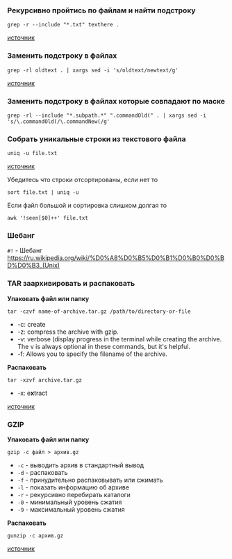 ### Рекурсивно пройтись по файлам и найти подстроку
```
grep -r --include "*.txt" texthere .
```
[источник](https://stackoverflow.com/a/8684886/14857550)

### Заменить подстроку в файлах
```
grep -rl oldtext . | xargs sed -i 's/oldtext/newtext/g'
```
[источник](https://stackoverflow.com/a/22385837/14857550)

### Заменить подстроку в файлах которые совпадают по маске

```
grep -rl --include "*.subpath.*" ".commandOld(" . | xargs sed -i 's/\.commandOld(/\.commandNew(/g'
```

### Собрать уникальные строки из текстового файла
```
uniq -u file.txt
```
[источник](https://stackoverflow.com/a/13778360/14857550)

Убедитесь что строки отсортированы, если нет то

```
sort file.txt | uniq -u
```

Если файл большой и сортировка слишком долгая то
```
awk '!seen[$0]++' file.txt
```

### Шебанг
`#!` - Шебанг https://ru.wikipedia.org/wiki/%D0%A8%D0%B5%D0%B1%D0%B0%D0%BD%D0%B3_(Unix)

### TAR заархивировать и распаковать
**Упаковать файл или папку** 
```
tar -czvf name-of-archive.tar.gz /path/to/directory-or-file
```

* -c: сreate 
* -z: сompress the archive with gzip.
* -v: verbose (display progress in the terminal while creating the archive. The v is always optional in these commands, but it's helpful.
* -f: Allows you to specify the filename of the archive.

**Распаковать**
```
tar -xzvf archive.tar.gz
```
* -x: e**x**tract

[источник](https://stackoverflow.com/a/13778360/14857550)

### GZIP
**Упаковать файл или папку** 
```
gzip -c файл > архив.gz
```


* `-c` - выводить архив в стандартный вывод
* `-d` - распаковать
* `-f` - принудительно распаковывать или сжимать
* `-l` - показать информацию об архиве
* `-r` - рекурсивно перебирать каталоги
* `-0` - минимальный уровень сжатия
* `-9` - максимальный уровень сжатия

**Распаковать**
```
gunzip -c архив.gz
```

[источник](https://losst.pro/arhivatsiya-v-linux#gzip)